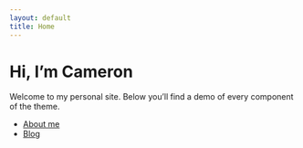 ```yaml
---
layout: default
title: Home
---
```


# Hi, I’m Cameron

Welcome to my personal site. Below you’ll find a demo of every component of the theme.

- [About me](/about/)
- [Blog](/blog/)
